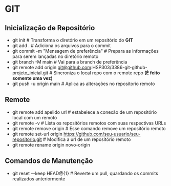 # GIT

## Inicialização de Repositório

- git init # Transforma o diretório em um repositório do **GIT**
- git add . # Adiciona os arquivos para o commit
- git commit -m "Mensagem de preferência" # Prepara as informações para serem lançadas no diretório remoto
- git branch -M main # Vai para a branch de preferência
- git remote add origin git@github.com:HSP303/3386-git-github-projeto_inicial.git # Sincroniza o local repo com o remote repo **(É feito somente uma vez)**
- git push -u origin main # Aplica as alterações no reposítorio remoto

## Remote

- git remote add apelido url # estabelece a conexão de um repositório local com um remoto
- git remote -v # Lista os repositórios remotos com suas respectivas URLs
- git remote remove origin # Esse comando remove um repositório remoto
- git remote set-url origin https://github.com/seu-usuario/seu-repositorio.git # Modifica a url de um repositório remoto
- git remote rename origin novo-origin

## Comandos de Manutenção

- git reset --keep HEAD@{1} # Reverte um pull, quardando os commits realizados anteriormente
